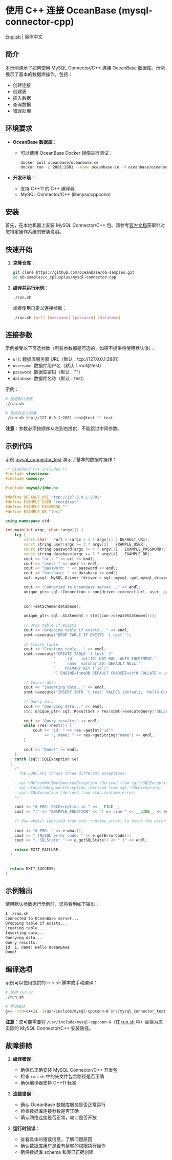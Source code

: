 # 使用 C++ 连接 OceanBase (mysql-connector-cpp)

[English](./README.md) | 简体中文

## 简介

本示例演示了如何使用 MySQL Connector/C++ 连接 OceanBase 数据库。示例展示了基本的数据库操作，包括：
- 创建连接
- 创建表
- 插入数据
- 查询数据
- 错误处理

## 环境要求

- **OceanBase 数据库**：
  - 可以使用 OceanBase Docker 镜像进行测试：
    ```bash
    docker pull oceanbase/oceanbase-ce
    docker run -p 2881:2881 --name oceanbase-ce -d oceanbase/oceanbase-ce
    ```

- **开发环境**：
  - 支持 C++11 的 C++ 编译器
  - MySQL Connector/C++ (libmysqlcppconn)

## 安装

首先，在本地机器上安装 MySQL Connector/C++ 包。请参考[官方文档](https://dev.mysql.com/doc/dev/connector-cpp/latest/)获取针对您特定操作系统的安装说明。

## 快速开始

1. **克隆仓库**：
   ```bash
   git clone https://github.com/oceanbase/ob-samples.git
   cd ob-samples/c_cplusplus/mysql-connector-cpp
   ```

2. **编译并运行示例**：
   ```bash
   ./run.sh
   ```

   或者使用自定义连接参数：
   ```bash
   ./run.sh [url] [username] [password] [database]
   ```

## 连接参数

示例接受以下可选参数（所有参数都是可选的，如果不提供将使用默认值）：
- `url`: 数据库服务器 URL（默认：tcp://127.0.0.1:2881）
- `username`: 数据库用户名（默认：root@test）
- `password`: 数据库密码（默认：""）
- `database`: 数据库名称（默认：test）

示例：
```bash
# 使用默认参数
./run.sh

# 使用自定义参数
./run.sh tcp://127.0.0.1:2881 root@test "" test
```

**注意**：参数必须按顺序从左到右提供，不能跳过中间参数。

## 示例代码

示例 [mysql_connector_test](./src/mysql_connector_test.cpp) 演示了基本的数据库操作：

```cpp
/* Standard C++ includes */
#include <iostream>
#include <memory>

#include <mysql/jdbc.h>

#define DEFAULT_URI "tcp://127.0.0.1:2881"
#define EXAMPLE_USER "root@test"
#define EXAMPLE_PASSWORD ""
#define EXAMPLE_DB "test"

using namespace std;

int main(int argc, char *argv[]) {
    try {
        const char   *url = (argc > 1 ? argv[1] : DEFAULT_URI);
        const string user(argc >= 3 ? argv[2] : EXAMPLE_USER);
        const string password(argc >= 4 ? argv[3] : EXAMPLE_PASSWORD);
        const string database(argc >= 5 ? argv[4] : EXAMPLE_DB);
        cout << "url: " << url << endl;
        cout << "user: " << user << endl;
        cout << "password: " << password << endl;
        cout << "database: " << database << endl;
        sql::mysql::MySQL_Driver *driver = sql::mysql::get_mysql_driver_instance();

        cout << "Connected to OceanBase server..." << endl;
        unique_ptr< sql::Connection > con{driver->connect(url, user, password)};
        
        
        con->setSchema(database);
        
        unique_ptr< sql::Statement > stmt{con->createStatement()};
        
        // Drop table if exists
        cout << "Dropping table if exists..." << endl;
        stmt->execute("DROP TABLE IF EXISTS `t_test`");
        
        // Create table
        cout << "Creating table..." << endl;
        stmt->execute("CREATE TABLE `t_test` ("
                     "    `id`   int(10) NOT NULL AUTO_INCREMENT,"
                     "    `name` varchar(20) DEFAULT NULL,"
                     "    PRIMARY KEY (`id`)"
                     ") ENGINE=InnoDB DEFAULT CHARSET=utf8 COLLATE = utf8_bin");
        
        // Insert data
        cout << "Inserting data..." << endl;
        stmt->execute("INSERT INTO `t_test` VALUES (default, 'Hello OceanBase')");
        
        // Query data
        cout << "Querying data..." << endl;
        std::unique_ptr< sql::ResultSet > res{stmt->executeQuery("SELECT * FROM `t_test`")};
        
        cout << "Query results:" << endl;
        while (res->next()) {
            cout << "id: " << res->getInt("id") 
                 << ", name: " << res->getString("name") << endl;
        }
        
        cout << "Done!" << endl;
    }
    catch (sql::SQLException &e)
  {
    /*
      The JDBC API throws three different exceptions:
 
    - sql::MethodNotImplementedException (derived from sql::SQLException)
    - sql::InvalidArgumentException (derived from sql::SQLException)
    - sql::SQLException (derived from std::runtime_error)
    */
 
    cout << "# ERR: SQLException in " << __FILE__;
    cout << "(" << "EXAMPLE_FUNCTION" << ") on line " << __LINE__ << endl;
 
    /* Use what() (derived from std::runtime_error) to fetch the error message */
 
    cout << "# ERR: " << e.what();
    cout << " (MySQL error code: " << e.getErrorCode();
    cout << ", SQLState: " << e.getSQLState() << " )" << endl;
 
    return EXIT_FAILURE;
  }
 

  return EXIT_SUCCESS;
}
```

## 示例输出

使用默认参数运行示例时，您将看到如下输出：

```bash
$ ./run.sh
Connected to OceanBase server...
Dropping table if exists...
Creating table...
Inserting data...
Querying data...
Query results:
id: 1, name: Hello OceanBase
Done!
```

## 编译选项

示例可以使用提供的 `run.sh` 脚本或手动编译：

```bash
# 使用 run.sh
./run.sh

# 手动编译
g++ -std=c++11 -I/usr/include/mysql-cppconn-8 src/mysql_connector_test.cpp -o mysql_connector_test -lmysqlcppconn
```

**注意**：您可能需要将 `/usr/include/mysql-cppconn-8`（在 [run.sh](./run.sh) 中）替换为您实际的 MySQL Connector/C++ 安装路径。

## 故障排除

1. **编译错误**：
   - 确保已正确安装 MySQL Connector/C++ 开发包
   - 检查 `run.sh` 中的头文件包含路径是否正确
   - 确保编译器支持 C++11 标准

2. **连接错误**：
   - 确认 OceanBase 数据库服务是否正常运行
   - 检查数据库连接参数是否正确
   - 确认网络连接是否正常，端口是否开放

3. **运行时错误**：
   - 查看具体的错误信息，了解问题原因
   - 确认数据库用户是否有足够的权限执行操作
   - 确保数据库 schema 和表已正确创建
